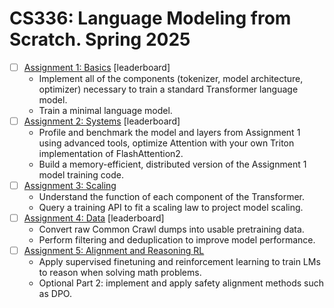 # CS336: Language Modeling from Scratch. Spring 2025

- [ ] [Assignment 1: Basics](https://github.com/stanford-cs336/assignment1-basics/tree/main) [leaderboard]
    - Implement all of the components (tokenizer, model architecture, optimizer) necessary to train a standard Transformer language model.
    - Train a minimal language model.
- [ ] [Assignment 2: Systems](https://github.com/stanford-cs336/assignment2-systems/tree/main) [leaderboard]
    - Profile and benchmark the model and layers from Assignment 1 using advanced tools, optimize Attention with your own Triton implementation of FlashAttention2.
    - Build a memory-efficient, distributed version of the Assignment 1 model training code.
- [ ] [Assignment 3: Scaling](https://github.com/stanford-cs336/assignment3-scaling/tree/main)
    - Understand the function of each component of the Transformer.
    - Query a training API to fit a scaling law to project model scaling.
- [ ] [Assignment 4: Data](https://github.com/stanford-cs336/assignment4-data) [leaderboard]
    - Convert raw Common Crawl dumps into usable pretraining data.
    - Perform filtering and deduplication to improve model performance.
- [ ] [Assignment 5: Alignment and Reasoning RL](https://github.com/stanford-cs336/assignment5-alignment)
    - Apply supervised finetuning and reinforcement learning to train LMs to reason when solving math problems.
    - Optional Part 2: implement and apply safety alignment methods such as DPO.